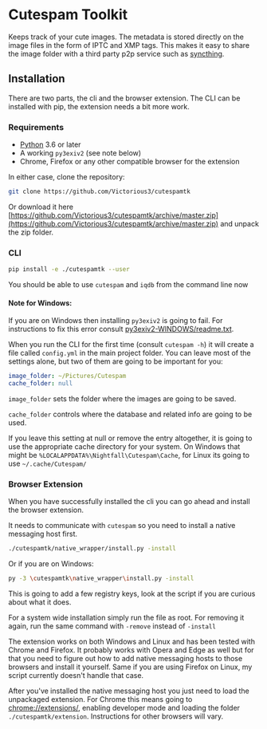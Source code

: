 # Cutespam Toolkit

Keeps track of your cute images. The metadata is stored directly on the image files in the form of IPTC and XMP tags.
This makes it easy to share the image folder with a third party p2p service such as [syncthing](https://syncthing.net/).

## Installation

There are two parts, the cli and the browser extension. The CLI can be installed with pip, the extension needs a bit more work.

### Requirements
 - [Python](https://www.python.org/downloads/) 3.6 or later
 - A working `py3exiv2` (see note below)
 - Chrome, Firefox or any other compatible browser for the extension

In either case, clone the repository:
```bash
git clone https://github.com/Victorious3/cutespamtk
```
Or download it here [https://github.com/Victorious3/cutespamtk/archive/master.zip](https://github.com/Victorious3/cutespamtk/archive/master.zip) and unpack the zip folder.

### CLI
```bash
pip install -e ./cutespamtk --user
```
You should be able to use `cutespam` and `iqdb` from the command line now

#### Note for Windows:
If you are on Windows then installing `py3exiv2` is going to fail. For instructions to fix this error consult [py3exiv2-WINDOWS/readme.txt](py3exiv2-WINDOWS/readme.txt).

When you run the CLI for the first time (consult `cutespam -h`) it will create a file called `config.yml` in the main project folder. You can leave most of the settings alone, but two of them are going to be important for you:
```yaml
image_folder: ~/Pictures/Cutespam
cache_folder: null
```
`image_folder` sets the folder where the images are going to be saved.

`cache_folder` controls where the database and related info are going to be used. 

If you leave this setting at null or remove the entry altogether, it is going to use the appropriate cache directory for your system. 
On Windows that might be `%LOCALAPPDATA%\Nightfall\Cutespam\Cache`, for Linux its going to use `~/.cache/Cutespam/`

### Browser Extension
When you have successfully installed the cli you can go ahead and install the browser extension.

It needs to communicate with `cutespam` so you need to install a native messaging host first.
```bash
./cutespamtk/native_wrapper/install.py -install
```

Or if you are on Windows:
```bash
py -3 \cutespamtk\native_wrapper\install.py -install
```
This is going to add a few registry keys, look at the script if you are curious about what it does.

For a system wide installation simply run the file as root. 
For removing it again, run the same command with `-remove` instead of `-install`

The extension works on both Windows and Linux and has been tested with Chrome and Firefox. It probably works with Opera and Edge as well but for that you need to figure out how to add native messaging hosts to those browsers and install it yourself. Same if you are using Firefox on Linux, my script currently doesn't handle that case. 

After you've installed the native messaging host you just need to load the unpackaged extension. For Chrome this means going to [chrome://extensions/](chrome://extensions/), enabling developer mode and loading the folder `./cutespamtk/extension`. Instructions for other browsers will vary.